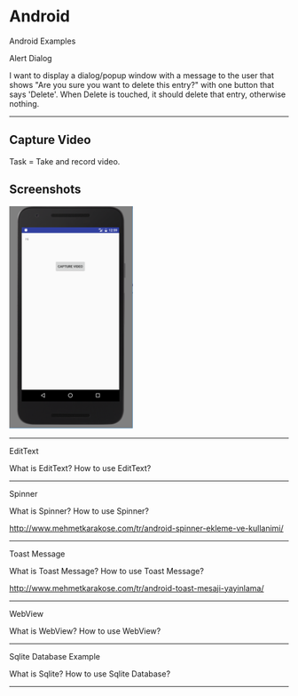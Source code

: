 # Android
Android Examples

Alert Dialog

I want to display a dialog/popup window with a message to the user that shows "Are you sure you want to delete this entry?" with one button that says 'Delete'. When Delete is touched, it should delete that entry, otherwise nothing.


- - - - - - - - - - -

Capture Video
-------------
Task = Take and record video.

Screenshots
-------------

<img src="Screenshots/capture video.png" height="400" alt="Screenshot"/>



- - - - - - - - - - - - - - -  - -  -

EditText

What is EditText? How to use EditText?
- - - - - - - - - - - -

Spinner

What is Spinner? How to use Spinner?

http://www.mehmetkarakose.com/tr/android-spinner-ekleme-ve-kullanimi/
- - - - - - - - - - - -

Toast Message

What is Toast Message? How to use Toast Message?

http://www.mehmetkarakose.com/tr/android-toast-mesaji-yayinlama/
- - - - - - - - - - - -

WebView

What is WebView? How to use WebView?
- - - - - - - - - - - -

Sqlite Database Example

What is Sqlite? How to use Sqlite Database?
- - - - - - - - - - - -
